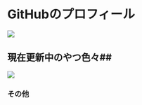 # GitHubのプロフィール

[![](https://github-readme-stats.vercel.app/api?username=p-yttor4869&show_icons=true&theme=midnight-purple)](https://github.com/p-yttor4869)
## 現在更新中のやつ色々##
[![](https://github-readme-stats.vercel.app/api/pin/?username=p-yttor4869&repo=DiscordVerifiyBot&theme=midnight-purple)](https://github.com/p-yttor4869/DiscordVerifiyBot)

### その他
